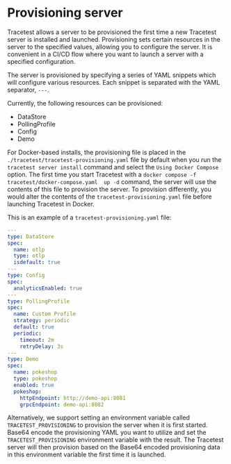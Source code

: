 # Provisioning server

Tracetest allows a server to be provisioned the first time a new Tracetest server is installed and launched. Provisioning sets certain resources in the server to the specified values, allowing you to configure the server. It is convenient in a CI/CD flow where you want to launch a server with a specified configuration. 

The server is provisioned by specifying a series of YAML snippets which will configure various resources. Each snippet is separated with the YAML separator, `---`.

Currently, the following resources can be provisioned: 
- DataStore
- PollingProfile
- Config
- Demo

For Docker-based installs, the provisioning file is placed in the `./tracetest/tracetest-provisioning.yaml` file by default when you run the `tracetest server install` command and select the `Using Docker Compose` option. The first time you start Tracetest with a `docker compose -f tracetest/docker-compose.yaml  up -d` command, the server will use the contents of this file to provision the server. To provision differently, you would alter the contents of the `tracetest-provisioning.yaml` file before launching Tracetest in Docker.

This is an example of a `tracetest-provisioning.yaml` file:

```yaml
---
type: DataStore
spec:
  name: otlp
  type: otlp
  isdefault: true
---
type: Config
spec:
  analyticsEnabled: true
---
type: PollingProfile
spec:
  name: Custom Profile
  strategy: periodic
  default: true
  periodic:
    timeout: 2m
    retryDelay: 3s
---
type: Demo
spec:
  name: pokeshop
  type: pokeshop
  enabled: true
  pokeshop:
    httpEndpoint: http://demo-api:8081
    grpcEndpoint: demo-api:8082
```

Alternatively, we support setting an environment variable called `TRACETEST_PROVISIONING` to provision the server when it is first started. Base64 encode the provisioning YAML you want to utilize and set the `TRACETEST_PROVISIONING` environment variable with the result. The Tracetest server will then provision based on the Base64 encoded provisioning data in this environment variable the first time it is launched.

